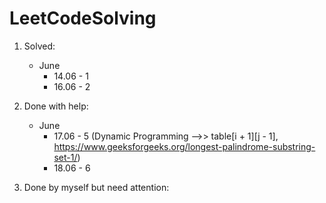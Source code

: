 # LeetCodeSolving
1. Solved:
    - June
        - 14.06 - 1
        - 16.06 - 2

2. Done with help:
    - June
        - 17.06 - 5 (Dynamic Programming -->> table[i + 1][j - 1], https://www.geeksforgeeks.org/longest-palindrome-substring-set-1/)
        - 18.06 - 6

3. Done by myself but need attention: